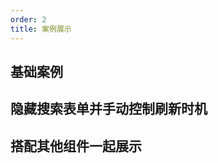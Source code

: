 ```yaml
---
order: 2
title: 案例展示
---
```


## 基础案例

<code src='./demo/demo1.tsx'></code>

## 隐藏搜索表单并手动控制刷新时机

<code src='./demo/demo2.tsx'></code>

## 搭配其他组件一起展示

<code src='./demo/demo3.tsx'></code>